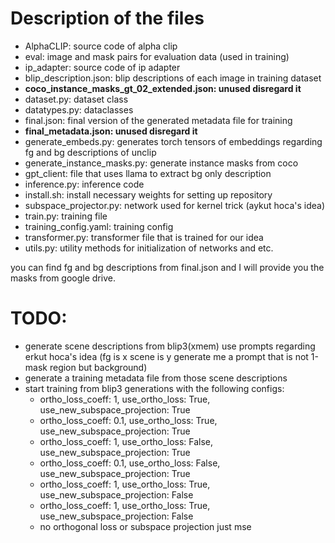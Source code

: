 # Description of the files
- AlphaCLIP: source code of alpha clip
- eval: image and mask pairs for evaluation data (used in training)
- ip_adapter: source code of ip adapter
- blip_description.json: blip descriptions of each image in training dataset
- **coco_instance_masks_gt_02_extended.json: unused disregard it**
- dataset.py: dataset class
- datatypes.py: dataclasses 
- final.json: final version of the generated metadata file for training
- **final_metadata.json: unused disregard it**
- generate_embeds.py: generates torch tensors of embeddings regarding fg and bg descriptions of unclip
- generate_instance_masks.py: generate instance masks from coco
- gpt_client: file that uses llama to extract bg only description
- inference.py: inference code
- install.sh: install necessary weights for setting up repository
- subspace_projector.py: network used for kernel trick (aykut hoca's idea)
- train.py: training file
- training_config.yaml: training config
- transformer.py: transformer file that is trained for our idea 
- utils.py: utility methods for initialization of networks and etc.

you can find fg and bg descriptions from final.json and I will provide you the masks from google drive.

# TODO:
- generate scene descriptions from blip3(xmem) use prompts regarding erkut hoca's idea (fg is x scene is y generate me a prompt that is not 1-mask region but background)
- generate a training metadata file from those scene descriptions 
- start training from blip3 generations with the following configs:
    - ortho_loss_coeff: 1, use_ortho_loss: True, use_new_subspace_projection: True
    - ortho_loss_coeff: 0.1, use_ortho_loss: True, use_new_subspace_projection: True
    - ortho_loss_coeff: 1, use_ortho_loss: False, use_new_subspace_projection: True
    - ortho_loss_coeff: 0.1, use_ortho_loss: False, use_new_subspace_projection: True
    - ortho_loss_coeff: 1, use_ortho_loss: True, use_new_subspace_projection: False
    - ortho_loss_coeff: 1, use_ortho_loss: True, use_new_subspace_projection: False
    - no orthogonal loss or subspace projection just mse